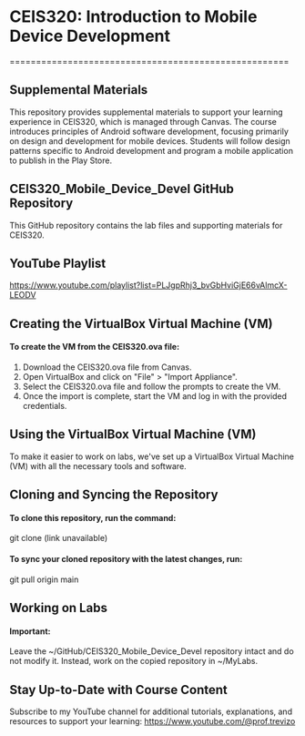 # CEIS320: Introduction to Mobile Device Development
=====================================================

Supplemental Materials
-----------------------

This repository provides supplemental materials to support your learning experience in CEIS320, which is managed through Canvas. The course introduces principles of Android software development, focusing primarily on design and development for mobile devices. Students will follow design patterns specific to Android development and program a mobile application to publish in the Play Store.

## CEIS320_Mobile_Device_Devel GitHub Repository

This GitHub repository contains the lab files and supporting materials for CEIS320.

## YouTube Playlist

https://www.youtube.com/playlist?list=PLJgpRhj3_bvGbHviGjE66vAlmcX-LEODV

## Creating the VirtualBox Virtual Machine (VM)

#### To create the VM from the CEIS320.ova file:

1. Download the CEIS320.ova file from Canvas.
2. Open VirtualBox and click on "File" > "Import Appliance".
3. Select the CEIS320.ova file and follow the prompts to create the VM.
4. Once the import is complete, start the VM and log in with the provided credentials.

## Using the VirtualBox Virtual Machine (VM)

To make it easier to work on labs, we've set up a VirtualBox Virtual Machine (VM) with all the necessary tools and software.

## Cloning and Syncing the Repository

#### To clone this repository, run the command:

git clone (link unavailable)

#### To sync your cloned repository with the latest changes, run:

git pull origin main

## Working on Labs

#### Important:

Leave the ~/GitHub/CEIS320_Mobile_Device_Devel repository intact and do not modify it. Instead, work on the copied repository in ~/MyLabs.

## Stay Up-to-Date with Course Content

Subscribe to my YouTube channel for additional tutorials, explanations, and resources to support your learning: https://www.youtube.com/@prof.trevizo
